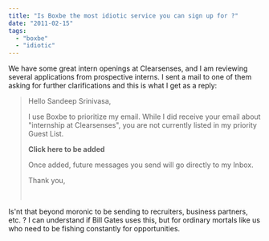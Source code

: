 ```yaml
---
title: "Is Boxbe the most idiotic service you can sign up for ?"
date: "2011-02-15"
tags: 
  - "boxbe"
  - "idiotic"
---
```


We have some great intern openings at Clearsenses, and I am reviewing several applications from prospective interns. I sent a mail to one of them asking for further clarifications and this is what I get as a reply:

> Hello Sandeep Srinivasa,
> 
> I use Boxbe to prioritize my email. While I did receive your email about "internship at Clearsenses", you are not currently listed in my priority Guest List.
> 
> **Click here to be added**
> 
> Once added, future messages you send will go directly to my Inbox.
> 
> Thank you,
> 
>  

Is'nt that beyond moronic to be sending to recruiters, business partners, etc. ? I can understand if Bill Gates uses this, but for ordinary mortals like us who need to be fishing constantly for opportunities.
